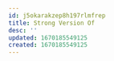 ```yaml
---
id: j5okarakzep8h197rlmfrep
title: Strong Version Of
desc: ''
updated: 1670185549125
created: 1670185549125
---
```

